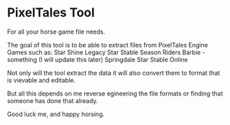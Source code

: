 # PixelTales Tool
For all your horse game file needs.

The goal of this tool is to be able to extract files from PixelTales Engine Games such as:
  Star Shine Legacy
  Star Stable Season Riders
  Barbie - something (I will update this later)
  Springdale
  Star Stable Online
  
  Not only will the tool extract the data it will also convert them to format that is vievable and editable.
  
  But all this depends on me reverse egineering the file formats or finding that someone has done that already.
  
  Good luck me, and happy horsing.
  

